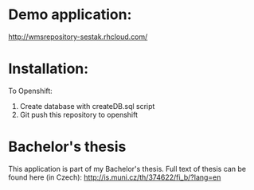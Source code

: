 Demo application:
=================
http://wmsrepository-sestak.rhcloud.com/

Installation:
=============
To Openshift:
1) Create database with createDB.sql script
2) Git push this repository to openshift

Bachelor's thesis
=================
This application is part of my Bachelor's thesis.
Full text of thesis can be found here (in Czech):
http://is.muni.cz/th/374622/fi_b/?lang=en
